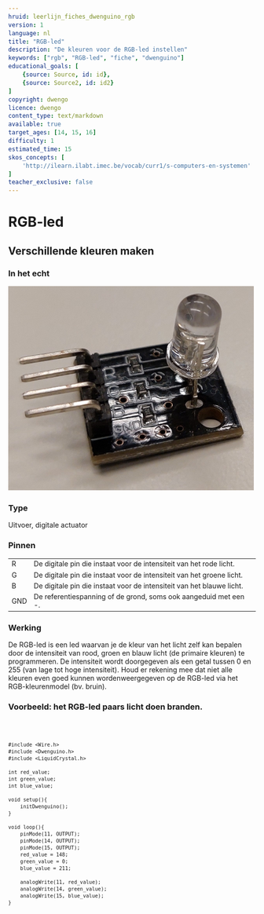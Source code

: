 ```yaml
---
hruid: leerlijn_fiches_dwenguino_rgb
version: 1
language: nl
title: "RGB-led"
description: "De kleuren voor de RGB-led instellen"
keywords: ["rgb", "RGB-led", "fiche", "dwenguino"]
educational_goals: [
    {source: Source, id: id}, 
    {source: Source2, id: id2}
]
copyright: dwengo
licence: dwengo
content_type: text/markdown
available: true
target_ages: [14, 15, 16]
difficulty: 1
estimated_time: 15
skos_concepts: [
    'http://ilearn.ilabt.imec.be/vocab/curr1/s-computers-en-systemen'
]
teacher_exclusive: false
---
```


<div class="dwengo_content fiche">
    <h1 class="title">RGB-led</h1>
    <h2 class="subtitle">Verschillende kleuren maken</h2>
    <div class="items">
        <div class="info_item item">
            <h3 class="info_item_title">In het echt</h3>
            <p class="info_item_content">
                <img src="img/rgb.png" alt="Een afbeelding van de rgb-led." title="Een afbeelding van de rgb-led."></img>
            </p>
        </div>
        <div class="info_item item">
            <h3 class="info_item_title">Type</h3>
            <p class="info_item_content">
                Uitvoer, digitale actuator 
            </p>
        </div>
        <div class="info_item item">
            <h3 class="info_item_title">Pinnen</h3>
            <p class="info_item_content">
                <table>
                    <tr><td>R</td><td>De digitale pin die instaat voor de intensiteit van het rode licht.</td></tr>
                    <tr><td>G</td><td>De digitale pin die instaat voor de intensiteit van het groene licht.</td></tr>
                    <tr><td>B</td><td>De digitale pin die instaat voor de intensiteit van het blauwe licht.</td></tr>
                    <tr><td>GND</td><td>De referentiespanning of de grond, soms ook aangeduid met een -.</td></tr>
                </table>
            </p>
        </div>
        <div class="info_item item">
            <h3 class="info_item_title">Werking</h3>
            <p class="info_item_content">
                De RGB-led is een led waarvan je de kleur van het licht zelf kan bepalen door de intensiteit van rood, groen en blauw licht (de primaire kleuren) te programmeren. De intensiteit wordt doorgegeven als een getal tussen 0 en 255 (van lage tot hoge intensiteit). Houd er rekening mee dat niet alle kleuren even goed kunnen wordenweergegeven op de RGB-led via het RGB-kleurenmodel (bv. bruin).
            </p>
        </div>
        <div class="example_item item">
            <h3 class="example_item_title">Voorbeeld: het RGB-led paars licht doen branden.</h3>
            <p class="example_item_content">
<pre>
<code class="language-cpp">
    
    #include <Wire.h>
    #include <Dwenguino.h>
    #include <LiquidCrystal.h>

    int red_value;
    int green_value;
    int blue_value;

    void setup(){
        initDwenguino();
    }

    void loop(){
        pinMode(11, OUTPUT);
        pinMode(14, OUTPUT);
        pinMode(15, OUTPUT);
        red_value = 148;
        green_value = 0;
        blue_value = 211;

        analogWrite(11, red_value);
        analogWrite(14, green_value);
        analogWrite(15, blue_value);   
    }
</code>
</pre> 
            </p>
        </div>
    </div>
</div>




